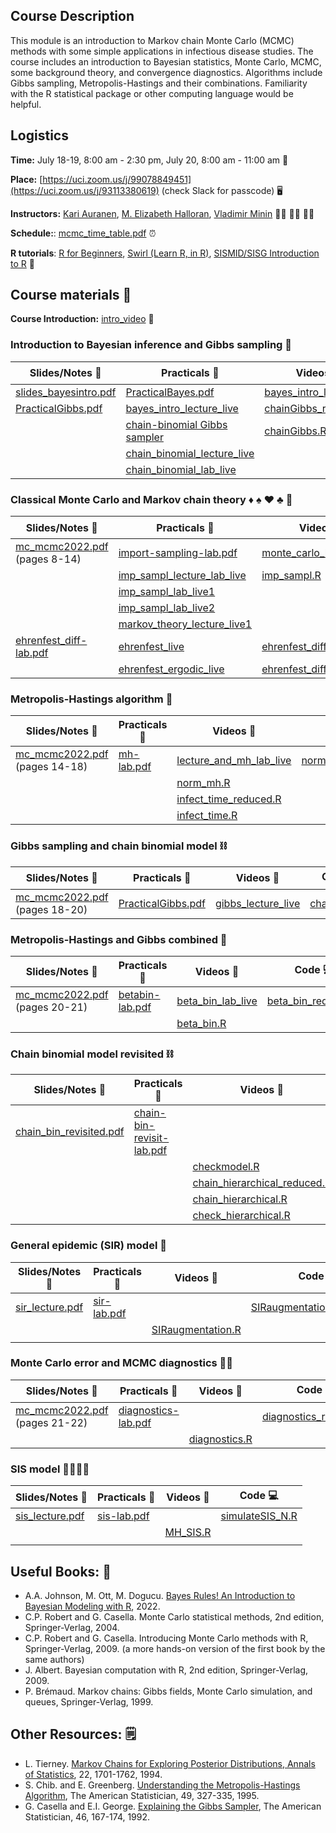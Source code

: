 ## Course Description

This module is an introduction to Markov chain Monte Carlo (MCMC) methods with some simple applications in infectious disease studies. The course includes an introduction to Bayesian statistics, Monte Carlo, MCMC, some background theory, and convergence diagnostics. Algorithms include Gibbs sampling, Metropolis-Hastings and their combinations. Familiarity with the R statistical package or other computing language would be helpful.

## Logistics

**Time:** July 18-19, 8:00 am - 2:30 pm, July 20, 8:00 am - 11:00 am :date: 

 **Place:** [https://uci.zoom.us/j/99078849451](https://uci.zoom.us/j/93113380619) (check Slack for passcode) :desktop_computer:

**Instructors:** [Kari Auranen](https://www.utu.fi/en/people/kari-auranen), [M. Elizabeth Halloran](https://www.fredhutch.org/en/faculty-lab-directory/halloran-elizabeth.html), [Vladimir Minin](https://vnminin.github.io)  :man_scientist: :woman_scientist: :man_scientist:

**Schedule:**: [mcmc_time_table.pdf](https://github.com/vnminin/sismid_mcmc_one/blob/main/2022/2022_SISMID_Module8_Time_Table.pdf) :alarm_clock:

**R tutorials**: [R for Beginners](https://cran.r-project.org/doc/contrib/Paradis-rdebuts_en.pdf), [Swirl (Learn R, in R)](https://swirlstats.com), [SISMID/SISG Introduction to R](http://faculty.washington.edu/kenrice/rintro/index.shtml) :school:

## Course materials :open_book:

**Course Introduction:** [intro_video](https://uci.zoom.us/rec/share/OW8eFiT7aoIwwBfk0YJjFcsRyr_s7BSZqFLm-ETI0-SuyQmNPAdHlcFx4yrTMRZg.s6GiIRchth6RUogI?startTime=1658156869000) :movie_camera:

### Introduction to Bayesian inference and Gibbs sampling :telescope:

Slides/Notes :green_book: | Practicals :microscope: | Videos :movie_camera: | Code :computer:
------------ | ---------- | ------ | ----
[slides_bayesintro.pdf](https://github.com/vnminin/sismid_mcmc_one/blob/main/2022/lectures/slides_bayesintro22bak.pdf) | [PracticalBayes.pdf](https://github.com/vnminin/sismid_mcmc_one/blob/main/2022/labs/PracticalBayes12022.pdf) | [bayes_intro_lecture](https://washington.zoom.us/rec/play/CuixXE9-EGzMfDiPFzmU6ylOfT_YRQoPRFe9jyXRz-RwJ7Lesui_e09qOvvDRdu6qo-aI4zUa2UJ7rw.CnP9VHSsK5FDj-Td?continueMode=true&_x_zm_rtaid=RgIMVpKeTvKT32rtXSz3QA.1657861837785.3b26eb1c3cd4a34841594402108ab24b&_x_zm_rhtaid=635) | [bayesintro2022.R](https://github.com/vnminin/sismid_mcmc_one/blob/main/2022/code/bayesintro2022.R)
 |[PracticalGibbs.pdf](https://github.com/vnminin/sismid_mcmc_one/blob/main/2022/labs/PracticalChain_binomial12022.pdf) | [bayes_intro_lecture_live](https://uci.zoom.us/rec/share/OW8eFiT7aoIwwBfk0YJjFcsRyr_s7BSZqFLm-ETI0-SuyQmNPAdHlcFx4yrTMRZg.s6GiIRchth6RUogI?startTime=1658158255000)  |   [chainGibbs_reduced.R](https://github.com/vnminin/sismid_mcmc_one/blob/main/2022/code/chainGibbs_reduced.R)
  | | [chain-binomial Gibbs sampler](https://washington.zoom.us/rec/play/3-CMvbR4_laAi9qG7d5wMF9vlbRv8d754nzhnv7n_agvJW600u5nT8xDrG-f6Qq_US0XYgrX9EO7aecc.uWwM00kuOUVUVG_8?continueMode=true&_x_zm_rtaid=RgIMVpKeTvKT32rtXSz3QA.1657861837785.3b26eb1c3cd4a34841594402108ab24b&_x_zm_rhtaid=635) |  [chainGibbs.R](https://github.com/vnminin/sismid_mcmc_one/blob/main/2022/code/chainGibbs.R)
  | | [chain_binomial_lecture_live](https://uci.zoom.us/rec/share/i9uJIYydzF0d2YxUAslbKDAXs8dP6tgc3IvZJBNM9rIqPlE1C5mzriA9rIStSSzc.h5syxd480dN7k98W?startTime=1658160728000) | 
  | | [chain_binomial_lab_live](https://uci.zoom.us/rec/share/i9uJIYydzF0d2YxUAslbKDAXs8dP6tgc3IvZJBNM9rIqPlE1C5mzriA9rIStSSzc.h5syxd480dN7k98W?startTime=1658163912000) | 
  
  

### Classical Monte Carlo and Markov chain theory :diamonds: :spades: :hearts: :clubs: :game_die: 

Slides/Notes :green_book: | Practicals :microscope: | Videos :movie_camera: | Code :computer:
------------ | ---------- | ------ | ----
[mc_mcmc2022.pdf](https://github.com/vnminin/sismid_mcmc_one/blob/main/2022/lectures/mc_mcmc2022.pdf) (pages 8-14) | [import-sampling-lab.pdf](https://github.com/vnminin/sismid_mcmc_one/blob/main/2022/labs/import-sampling-lab.pdf)  | [monte_carlo_lecture_live](https://uci.zoom.us/rec/share/i9uJIYydzF0d2YxUAslbKDAXs8dP6tgc3IvZJBNM9rIqPlE1C5mzriA9rIStSSzc.h5syxd480dN7k98W?startTime=1658165450000)  | [imp_sampl_reduced.R](https://github.com/vnminin/sismid_mcmc_one/blob/main/2022/code/import_sampl_reduced.R)
  | | [imp_sampl_lecture_lab_live](https://uci.zoom.us/rec/share/r_YnzamAOdhqL_A1zwcl-2hPnddeCpxX43iQ2oRq1UCUw4zpk00lLJCKlNikJf3N.KxDdEjDW208z81ZB?startTime=1658169068000) | [imp_sampl.R](https://github.com/vnminin/sismid_mcmc_one/blob/main/2022/code/import_sampl.R)
  | | [imp_sampl_lab_live1](https://uci.zoom.us/rec/share/5DXDfqYRWK6zBQDaNpiXxnVBYApdLCXr-g_qWTjA3kEw_Pom5_wzWl-WnQVSkVjV.pa77AscYxUc5-gov?startTime=1658173062000) |
  | | [imp_sampl_lab_live2](https://uci.zoom.us/rec/share/5DXDfqYRWK6zBQDaNpiXxnVBYApdLCXr-g_qWTjA3kEw_Pom5_wzWl-WnQVSkVjV.pa77AscYxUc5-gov?startTime=1658175695000) |
  | | [markov_theory_lecture_live1](https://uci.zoom.us/rec/share/4bkCVHNNckZpveDke1eC9slLjXtrOeEfa99ptCujzNa6f4eAOYczSxnjO96ttwZ3.RDqm-TzEJ4-NNOfu?startTime=1658176948000) | 
  | [ehrenfest_diff-lab.pdf](https://github.com/vnminin/sismid_mcmc_one/blob/main/2022/labs/ehrenfest-diff-lab.pdf) | [ehrenfest_live](https://uci.zoom.us/rec/share/APgWt8AcK6PPdh8-1yvGV3BqIOv2E4-BpZkFJuWlF_BhJtG73HA0npsNw_L8nz68.Iy_0nd0KKT6_P_aq?startTime=1658243227000) | [ehrenfest_diff_reduced.R](https://github.com/vnminin/sismid_mcmc_one/blob/main/2022/code/ehrenfest_diff_reduced.R)
  | | [ehrenfest_ergodic_live](https://uci.zoom.us/rec/share/Sroi0GWkXcLahzJr7RTCK6hkmqPkGoSoQuBhwi-v_saN38s3GyG4WFKA6qWJ6myH.lzwMjqo3LlwHxjZs?startTime=1658248311000) | [ehrenfest_diff.R](https://github.com/vnminin/sismid_mcmc_one/blob/main/2022/code/ehrenfest_diff.R)

### Metropolis-Hastings algorithm :frog:

Slides/Notes :green_book: | Practicals :microscope: | Videos :movie_camera: | Code :computer:
------------ | ---------- | ------ | ----
[mc_mcmc2022.pdf](https://github.com/vnminin/sismid_mcmc_one/blob/main/2022/lectures/mc_mcmc2022.pdf) (pages 14-18) | [mh-lab.pdf](https://github.com/vnminin/sismid_mcmc_one/blob/main/2022/labs/mh-lab.pdf) | [lecture_and_mh_lab_live](https://uci.zoom.us/rec/share/EjiIQD9dbX0rg1VA6ndtRMGfwEdNDlzrnp8vZPfw6AqAVo9w9H1YwIKglY9HmnXn.G4XL-II3UmG1bwZt?startTime=1626374418000)  | [norm_mh_reduced.R](https://github.com/vnminin/sismid_mcmc_one/blob/main/2022/code/norm_mh_reduced.R)
 | |  | [norm_mh.R](https://github.com/vnminin/sismid_mcmc_one/blob/main/2022/code/norm_mh.R)
 | | | [infect_time_reduced.R](https://github.com/vnminin/sismid_mcmc_one/blob/main/2022/code/infect_time_reduced.R)
 | | | [infect_time.R](https://github.com/vnminin/sismid_mcmc_one/blob/main/2022/code/infect_time.R)
 
### Gibbs sampling and chain binomial model :chains:

Slides/Notes :green_book: | Practicals :microscope: | Videos :movie_camera: | Code :computer:
------------ | ---------- | ------ | ----
[mc_mcmc2022.pdf](https://github.com/vnminin/sismid_mcmc_one/blob/main/2022/lectures/mc_mcmc2022.pdf) (pages 18-20) | [PracticalGibbs.pdf](https://github.com/vnminin/sismid_mcmc_one/blob/main/2022/labs/PracticalChain_binomial12022.pdf) | [gibbs_lecture_live](https://uci.zoom.us/rec/share/OvSE-lCStdtAMgVawHCn4gJKfYe4NtTQnnVzGXDzZv0CvGMQO0Xq01CsIIenJZvM.GrFYDc_m56JofQg0?startTime=1626447489000) | [chainGibbs.R](https://github.com/vnminin/sismid_mcmc_one/blob/main/2022/code/chainGibbs.R)
 
### Metropolis-Hastings and Gibbs combined :octopus:

Slides/Notes :green_book: | Practicals :microscope: | Videos :movie_camera: | Code :computer:
------------ | ---------- | ------ | ----
[mc_mcmc2022.pdf](https://github.com/vnminin/sismid_mcmc_one/blob/main/2022/lectures/mc_mcmc2022.pdf) (pages 20-21) | [betabin-lab.pdf](https://github.com/vnminin/sismid_mcmc_one/blob/main/2022/labs/betabin-lab.pdf) | [beta_bin_lab_live](https://uci.zoom.us/rec/share/OvSE-lCStdtAMgVawHCn4gJKfYe4NtTQnnVzGXDzZv0CvGMQO0Xq01CsIIenJZvM.GrFYDc_m56JofQg0?startTime=1626451720000) | [beta_bin_reduced.R](https://github.com/vnminin/sismid_mcmc_one/blob/main/2022/code/beta_bin_reduced.R)
 | | | [beta_bin.R](https://github.com/vnminin/sismid_mcmc_one/blob/main/2022/code/beta_bin.R)
 
### Chain binomial model revisited :chains:
 
Slides/Notes :green_book: | Practicals :microscope: | Videos :movie_camera: | Code :computer:
------------ | ---------- | ------ | ----
 [chain_bin_revisited.pdf](https://github.com/vnminin/sismid_mcmc_one/blob/main/2022/lectures/chain-bin-revisited-SISMID2022.pdf) | [chain-bin-revisit-lab.pdf](https://github.com/vnminin/sismid_mcmc_one/blob/main/2022/labs/hierarchical-chain-bin-lab-SISMID2022.pdf) |  | [checkmodel_reduced.R](https://github.com/vnminin/sismid_mcmc_one/blob/main/2022/code/checkmodel_reduced.R)
 | | | [checkmodel.R](https://github.com/vnminin/sismid_mcmc_one/blob/main/2022/code/checkmodel.R)
 | | | [chain_hierarchical_reduced.R](https://github.com/vnminin/sismid_mcmc_one/blob/main/2022/code/chain_hierarchical_reduced.R)
 | |  | [chain_hierarchical.R](https://github.com/vnminin/sismid_mcmc_one/blob/main/2022/code/chain_hierarchical.R)
 | | | [check_hierarchical.R](https://github.com/vnminin/sismid_mcmc_one/blob/main/2022/code/check_hierarchical.R)
 
### General epidemic (SIR) model 🧟
 
Slides/Notes :green_book: | Practicals :microscope: | Videos :movie_camera: | Code :computer:
------------ | ---------- | ------ | ----
[sir_lecture.pdf](https://github.com/vnminin/sismid_mcmc_one/blob/main/2022/lectures/SIR-lecture-SISMID2022.pdf) | [sir-lab.pdf](https://github.com/vnminin/sismid_mcmc_one/blob/main/2022/labs/SIR-lab-SISMID2022.pdf) | | [SIRaugmentation_reduced.R](https://github.com/vnminin/sismid_mcmc_one/blob/main/2022/code/SIRaugmentation_reduced.R)
|  | | [SIRaugmentation.R](https://github.com/vnminin/sismid_mcmc_one/blob/main/2022/code/SIRaugmentation.R)
|  |  |
 
### Monte Carlo error and MCMC diagnostics :woman_mechanic:
 
Slides/Notes :green_book: | Practicals :microscope: | Videos :movie_camera: | Code :computer:
------------ | ---------- | ------ | ----
[mc_mcmc2022.pdf](https://github.com/vnminin/sismid_mcmc_one/blob/main/2022/lectures/mc_mcmc2022.pdf) (pages 21-22) | [diagnostics-lab.pdf](https://github.com/vnminin/sismid_mcmc_one/blob/main/2022/labs/diagnostics-lab.pdf) |  | [diagnostics_reduced.R](https://github.com/vnminin/sismid_mcmc_one/blob/main/2022/code/diagnostics_reduced.R)
 | | | [diagnostics.R](https://github.com/vnminin/sismid_mcmc_one/blob/main/2022/code/diagnostics.R)
 
 ### SIS model 🧟:office_worker:🧟
 
Slides/Notes :green_book: | Practicals :microscope: | Videos :movie_camera: | Code :computer:
------------ | ---------- | ------ | ----
[sis_lecture.pdf](https://github.com/vnminin/sismid_mcmc_one/blob/main/2022/lectures/SIR-lecture-SISMID2022.pdf) | [sis-lab.pdf](https://github.com/vnminin/sismid_mcmc_one/blob/main/2022/labs/SIS-lab-SISMID2022.pdf) | | [simulateSIS_N.R](https://github.com/vnminin/sismid_mcmc_one/blob/main/2022/code/simulateSIS_N.R)
|  | | [MH_SIS.R](https://github.com/vnminin/sismid_mcmc_one/blob/main/2022/code/MH_SIS.R)
|  |  |
 
## Useful Books: 📘
- A.A. Johnson, M. Ott, M. Dogucu. [Bayes Rules! An Introduction to Bayesian Modeling with R](https://www.bayesrulesbook.com), 2022.
- C.P. Robert and G. Casella. Monte Carlo statistical methods, 2nd edition, Springer-Verlag, 2004.
- C.P. Robert and G. Casella. Introducing Monte Carlo methods with R, Springer-Verlag, 2009. (a more hands-on version of the first book by the same authors)
- J. Albert. Bayesian computation with R, 2nd edition, Springer-Verlag, 2009.
- P. Brémaud. Markov chains: Gibbs fields, Monte Carlo simulation, and queues, Springer-Verlag, 1999.

## Other Resources: 🗒️
- L. Tierney. [Markov Chains for Exploring Posterior Distributions, Annals of Statistics](https://projecteuclid.org/journals/annals-of-statistics/volume-22/issue-4/Markov-Chains-for-Exploring-Posterior-Distributions/10.1214/aos/1176325750.full), 22, 1701-1762, 1994.
- S. Chib. and E. Greenberg. [Understanding the Metropolis-Hastings Algorithm](https://www.jstor.org/stable/2684568?seq=1#metadata_info_tab_contents), The American Statistician, 49, 327-335, 1995.
- G. Casella and E.I. George. [Explaining the Gibbs Sampler](https://www.jstor.org/stable/2685208?seq=1#metadata_info_tab_contents), The American Statistician, 46, 167-174, 1992.
